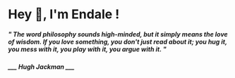 <h1 title="head"> Hey 👋, I'm Endale !</h1>

**<h5><i>" The word philosophy sounds high-minded, but it simply means the love of wisdom. If you love something, you don't just read about it; you hug it, you mess with it, you play with it, you argue with it. "</i></h5>**

*<b>___ Hugh Jackman ___</b>*

